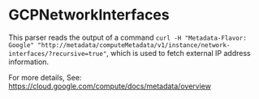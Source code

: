 GCPNetworkInterfaces
====================

This parser reads the output of a command
``curl -H "Metadata-Flavor: Google" "http://metadata/computeMetadata/v1/instance/network-interfaces/?recursive=true"``,
which is used to fetch external IP address information.

For more details, See: https://cloud.google.com/compute/docs/metadata/overview